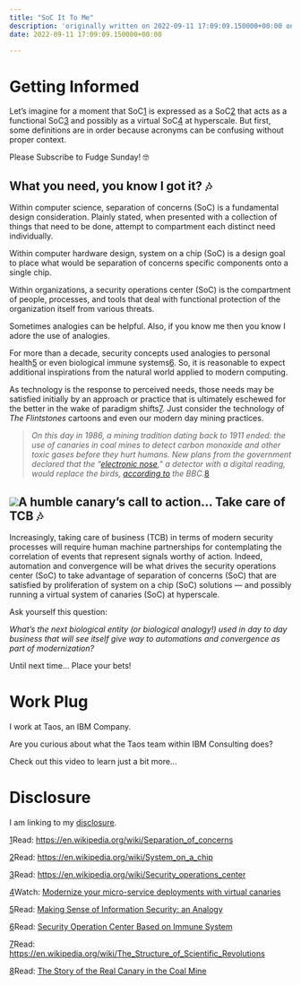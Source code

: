 ```yaml
---
title: "SoC It To Me"
description: 'originally written on 2022-09-11 17:09:09.150000+00:00 on LAMP with vi, WordPress, Jekyll, Gatsby Cloud, Netlify, Revue, Substack, or Buttondown'
date: 2022-09-11 17:09:09.150000+00:00

---
```


Getting Informed
================

Let’s imagine for a moment that SoC[1](#footnote-1) is expressed as a SoC[2](#footnote-2) that acts as a functional SoC[3](#footnote-3) and possibly as a virtual SoC[4](#footnote-4) at hyperscale. But first, some definitions are in order because acronyms can be confusing without proper context.

Please Subscribe to Fudge Sunday! 🤓

What you need, you know I got it? 🎶
-----------------------------------

Within computer science, separation of concerns (SoC) is a fundamental design consideration. Plainly stated, when presented with a collection of things that need to be done, attempt to compartment each distinct need individually.

Within computer hardware design, system on a chip (SoC) is a design goal to place what would be separation of concerns specific components onto a single chip.

Within organizations, a security operations center (SoC) is the compartment of people, processes, and tools that deal with functional protection of the organization itself from various threats.

Sometimes analogies can be helpful. Also, if you know me then you know I adore the use of analogies.

For more than a decade, security concepts used analogies to personal health[5](#footnote-5) or even biological immune systems[6](#footnote-6). So, it is reasonable to expect additional inspirations from the natural world applied to modern computing.

As technology is the response to perceived needs, those needs may be satisfied initially by an approach or practice that is ultimately eschewed for the better in the wake of paradigm shifts[7](#footnote-7). Just consider the technology of *The Flintstones* cartoons and even our modern day mining practices.


> *On this day in 1986, a mining tradition dating back to 1911 ended: the use of canaries in coal mines to detect carbon monoxide and other toxic gases before they hurt humans. New plans from the government declared that the “[electronic nose](http://www.bbc.co.uk/archive/mining/6923.shtml),” a detector with a digital reading, would replace the birds, [according to](http://news.bbc.co.uk/onthisday/hi/dates/stories/december/30/newsid_2547000/2547587.stm) the BBC.*[8](#footnote-8)
> 
> 

[![](https://bucketeer-e05bbc84-baa3-437e-9518-adb32be77984.s3.amazonaws.com/public/images/1c26f63e-ab90-4f0d-95d2-66236ca97ebf_555x500.jpeg)](https://substackcdn.com/image/fetch/f_auto,q_auto:good,fl_progressive:steep/https%3A%2F%2Fbucketeer-e05bbc84-baa3-437e-9518-adb32be77984.s3.amazonaws.com%2Fpublic%2Fimages%2F1c26f63e-ab90-4f0d-95d2-66236ca97ebf_555x500.jpeg)A humble canary’s call to action… Take care of TCB 🎶
------------------

Increasingly, taking care of business (TCB) in terms of modern security processes will require human machine partnerships for contemplating the correlation of events that represent signals worthy of action. Indeed, automation and convergence will be what drives the security operations center (SoC) to take advantage of separation of concerns (SoC) that are satisfied by proliferation of system on a chip (SoC) solutions — and possibly running a virtual system of canaries (SoC) at hyperscale.

Ask yourself this question:

*What’s the next biological entity (or biological analogy!) used in day to day business that will see itself give way to automations and convergence as part of modernization?*

Until next time… Place your bets!

Work Plug
=========

I work at Taos, an IBM Company. 

Are you curious about what the Taos team within IBM Consulting does?

Check out this video to learn just a bit more…

Disclosure
==========

I am linking to my [disclosure](https://jaycuthrell.com/disclosure/?utm_campaign=Fudge%20Sunday&utm_medium=email&utm_source=Revue%20newsletter).

[1](#footnote-anchor-1)Read: <https://en.wikipedia.org/wiki/Separation_of_concerns>

[2](#footnote-anchor-2)Read: <https://en.wikipedia.org/wiki/System_on_a_chip>

[3](#footnote-anchor-3)Read: <https://en.wikipedia.org/wiki/Security_operations_center>

[4](#footnote-anchor-4)Watch: [Modernize your micro-service deployments with virtual canaries](https://www.youtube.com/watch?v=s_NkN8eGqQk)

[5](#footnote-anchor-5)Read: [Making Sense of Information Security: an Analogy](https://www.secureworks.com/blog/general-making-sense-information-security-analogy)

[6](#footnote-anchor-6)Read: [Security Operation Center Based on Immune System](https://ieeexplore.ieee.org/document/4425455)

[7](#footnote-anchor-7)Read: <https://en.wikipedia.org/wiki/The_Structure_of_Scientific_Revolutions>

[8](#footnote-anchor-8)Read: [The Story of the Real Canary in the Coal Mine](https://www.smithsonianmag.com/smart-news/story-real-canary-coal-mine-180961570/)


